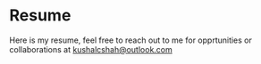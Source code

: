 # Resume
Here is my resume, feel free to reach out to me for opprtunities or collaborations at kushalcshah@outlook.com

